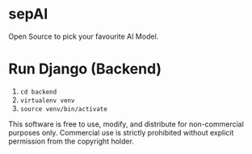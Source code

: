 # sepAI
Open Source to pick your favourite AI Model.

# Run Django (Backend)
1. `cd backend`
2. `virtualenv venv`
3. `source venv/bin/activate`


This software is free to use, modify, and distribute for non-commercial purposes only.
Commercial use is strictly prohibited without explicit permission from the copyright holder.
